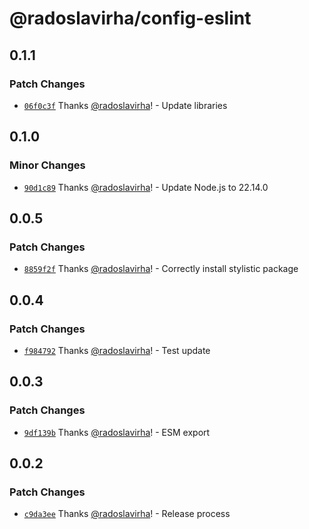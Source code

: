 # @radoslavirha/config-eslint

## 0.1.1

### Patch Changes

- [`06f0c3f`](https://github.com/radoslavirha/toolkit-hub/commit/06f0c3f56904fc7846865aeb849f269a350cc038) Thanks [@radoslavirha](https://github.com/radoslavirha)! - Update libraries

## 0.1.0

### Minor Changes

- [`90d1c89`](https://github.com/radoslavirha/toolkit-hub/commit/90d1c891af365e4b60d6ef6c50b0b96ba1296206) Thanks [@radoslavirha](https://github.com/radoslavirha)! - Update Node.js to 22.14.0

## 0.0.5

### Patch Changes

- [`8859f2f`](https://github.com/radoslavirha/toolkit-hub/commit/8859f2fef7734c46c6090d7a659868cb1b8a7a52) Thanks [@radoslavirha](https://github.com/radoslavirha)! - Correctly install stylistic package

## 0.0.4

### Patch Changes

- [`f984792`](https://github.com/radoslavirha/toolkit-hub/commit/f9847928c3aa736324142bf489971ef82aeb6b7d) Thanks [@radoslavirha](https://github.com/radoslavirha)! - Test update

## 0.0.3

### Patch Changes

- [`9df139b`](https://github.com/radoslavirha/toolkit-hub/commit/9df139b53fd5d0c301d1be11e04d6e3aa78ef311) Thanks [@radoslavirha](https://github.com/radoslavirha)! - ESM export

## 0.0.2

### Patch Changes

- [`c9da3ee`](https://github.com/radoslavirha/toolkit-hub/commit/c9da3eebe87d7794304cec83c000964ce3345f44) Thanks [@radoslavirha](https://github.com/radoslavirha)! - Release process
